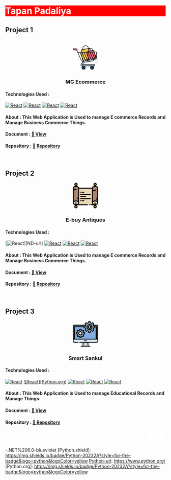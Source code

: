 
<a name="readme-top"></a>
<h1 style="background-color:red;
    color:white;">Tapan Padaliya
</h1>

## Project 1
<br>
<div align="center">
  <a href="https://github.com/TapanPadaliya/MG_Ecommerce_MERN_Web">
    <img src="Source/Assets/MGEcommerce.png" alt="Logo" width="80" height="80">
  </a>

  <h3 align="center">MG Ecommerce</h3>
</div>

<h4 align="left">Technologies Used : </h4>

[![React][MONGO.org]][MONGO-url]
[![React][EXP.org]][EXP-url]
[![React][React.js]][React-url]
[![React][NODE.org]][NODE-url]

 <h4 align="left">About : This Web Application is Used to manage E commerce Records and Manage Business Commerce Things.</h4>
  <h4 align="left">Document : <a href="https://github.com/TapanPadaliya/MG_Ecommerce_MERN_Web/blob/main/MG%20Presentation.pdf">🔗 View</a></h4>
  <h4 align="left">Repository : <a href="https://github.com/TapanPadaliya/MG_Ecommerce_MERN_Web">🔗 Repository</a></h4>
    
  <br>
    
## Project 2
    
<div align="center">
  <a href="https://github.com/TapanPadaliya/E-Buy_Antiques_ASP.netWeb">
    <img src="Source/Assets/EbuyAntiques.png" alt="Logo" width="80" height="80">
  </a>

  <h3 align="center">E-buy Antiques</h3>
</div>

<h4 align="left">Technologies Used : </h4>

[![React][DN.org]][ND-url]
[![React][HTML.org]][HTML-url]
[![React][CSS.org]][CSS-url]
[![React][JS.org]][JS-url]

 <h4 align="left">About : This Web Application is Used to manage E commerce Records and Manage Business Commerce Things.</h4>
  <h4 align="left">Document : <a href="https://github.com/TapanPadaliya/MG_Ecommerce_MERN_Web/blob/main/MG%20Presentation.pdf">🔗 View</a></h4>
  <h4 align="left">Repository : <a href="https://github.com/TapanPadaliya/E-Buy_Antiques_ASP.netWeb">🔗 Repository</a></h4>
<br>

## Project 3
    
<div align="center">
  <a href="https://github.com/TapanPadaliya/Smart_Sankul_DjangoWeb">
    <img src="Source/Assets/SmartSanku.png" alt="Logo" width="80" height="80">
  </a>

  <h3 align="center">Smart Sankul</h3>
</div>

<h4 align="left">Technologies Used : </h4>

[![React][DJ.org]][DJ-url]
[![React][Python.org]][Python-url]
[![React][HTML.org]][HTML-url]
[![React][CSS.org]][CSS-url]
[![React][JS.org]][JS-url]

 <h4 align="left">About : This Web Application is Used to manage Educational Records and Manage Things.</h4>
  <h4 align="left">Document : <a href="https://github.com/TapanPadaliya/Smart_Sankul_DjangoWeb/blob/master/Presentation.pdf">🔗 View</a></h4>
  <h4 align="left">Repository : <a href="https://github.com/TapanPadaliya/Smart_Sankul_DjangoWeb">🔗 Repository</a></h4>
  
  
  <p align="right"><a href="#readme-top">
    <img src="Source/Assets/ArrowUp.png" alt="Logo" width="60" height="35">
  </a></p>


<!--
* [![Next][Next.js]][Next-url]
* [![React][React.js]][React-url]
* [![Vue][Vue.js]][Vue-url]
* [![Angular][Angular.io]][Angular-url]
* [![Svelte][Svelte.dev]][Svelte-url]
* [![Laravel][Laravel.com]][Laravel-url]
* [![Bootstrap][Bootstrap.com]][Bootstrap-url]
* [![JQuery][JQuery.com]][JQuery-url]
-->

-.NET%206.0-blueviolet
[Python.shield]: https://img.shields.io/badge/Python-20232A?style=for-the-badge&logo=python&logoColor=yellow
[Python-url]: https://www.python.org/
[Python.org]: https://img.shields.io/badge/Python-20232A?style=for-the-badge&logo=python&logoColor=yellow

[DN.shield]: https://img.shields.io/badge/ASP.Net-20232A?style=for-the-badge&logo=wave&logoColor=Blue
[DN-url]: https://dotnet.microsoft.com/en-us/apps/aspnet
[DN.org]: https://img.shields.io/badge/ASP.Net-20232A?style=for-the-badge&logo=wave&logoColor=Blue

[MONGO.shield]: https://img.shields.io/badge/-MongoDB-20232A?style=for-the-badge&logo=MongoDB&logoColor=green
[MONGO-url]: https://www.mongodb.com/
[MONGO.org]: https://img.shields.io/badge/-MongoDB-20232A?style=for-the-badge&logo=MongoDB&logoColor=green

[NODE.shield]: https://img.shields.io/badge/-Node.js-20232A?style=for-the-badge&logo=node.js&logoColor=green
[NODE-url]: https://nodejs.org/en/
[NODE.org]: https://img.shields.io/badge/-Node.js-20232A?style=for-the-badge&logo=node.js&logoColor=green

[EXP.shield]: https://img.shields.io/badge/Express-20232A?style=for-the-badge&logo=E&logoColor=black
[EXP-url]: https://expressjs.com/
[EXP.org]: https://img.shields.io/badge/Express-20232A?style=for-the-badge&logo==E&logoColor=black

[HTML.shield]: https://img.shields.io/badge/HTML-20232A?style=for-the-badge&logo=HTML5
[HTML-url]: https://www.html.org/
[HTML.org]: https://img.shields.io/badge/HTML-20232A?style=for-the-badge&logo=HTML5

[CSS.shield]: https://img.shields.io/badge/css-20232A?style=for-the-badge&logo=css&logoColor=#264de4
[CSS-url]: https://www.css.org/
[CSS.org]: https://img.shields.io/badge/css-20232A?style=for-the-badge&logo=css&logoColor=#264de4

[JS.shield]: https://img.shields.io/badge/JavaScript-20232A?style=for-the-badge&logo=JavaScript&logoColor=yellow
[JS-url]: https://javascript.info/
[JS.org]: https://img.shields.io/badge/JavaScript-20232A?style=for-the-badge&logo=JavaScript&logoColor=yellow  

[DJ.shield]: https://img.shields.io/badge/Django-20232A?style=for-the-badge&logo=django&logoColor=blue
[DJ-url]: https://www.djangoproject.com/
[DJ.org]: https://img.shields.io/badge/Django-20232A?style=for-the-badge&logo=django&logoColor=blue

[Python-url]: https://github.com/othneildrew/Best-README-Template/graphs/contributors
[contributors-shield]: https://img.shields.io/github/contributors/othneildrew/Best-README-Template.svg?style=for-the-badge
[contributors-url]: https://github.com/othneildrew/Best-README-Template/graphs/contributors
[forks-shield]: https://img.shields.io/github/forks/othneildrew/Best-README-Template.svg?style=for-the-badge
[forks-url]: https://github.com/othneildrew/Best-README-Template/network/members
[stars-shield]: https://img.shields.io/github/stars/othneildrew/Best-README-Template.svg?style=for-the-badge
[stars-url]: https://github.com/othneildrew/Best-README-Template/stargazers
[issues-shield]: https://img.shields.io/github/issues/othneildrew/Best-README-Template.svg?style=for-the-badge
[issues-url]: https://github.com/othneildrew/Best-README-Template/issues
[license-shield]: https://img.shields.io/github/license/othneildrew/Best-README-Template.svg?style=for-the-badge
[license-url]: https://github.com/othneildrew/Best-README-Template/blob/master/LICENSE.txt
[linkedin-shield]: https://img.shields.io/badge/-LinkedIn-black.svg?style=for-the-badge&logo=linkedin&colorB=555
[linkedin-url]: https://linkedin.com/in/othneildrew
[product-screenshot]: images/screenshot.png
[Next.js]: https://img.shields.io/badge/next.js-000000?style=for-the-badge&logo=nextdotjs&logoColor=white
[Next-url]: https://nextjs.org/
[React.js]: https://img.shields.io/badge/React-20232A?style=for-the-badge&logo=react&logoColor=61DAFB
[React-url]: https://reactjs.org/



[Vue.js]: https://img.shields.io/badge/Vue.js-35495E?style=for-the-badge&logo=vuedotjs&logoColor=4FC08D
[Vue-url]: https://vuejs.org/
[Angular.io]: https://img.shields.io/badge/Angular-DD0031?style=for-the-badge&logo=angular&logoColor=white
[Angular-url]: https://angular.io/
[Svelte.dev]: https://img.shields.io/badge/Svelte-4A4A55?style=for-the-badge&logo=svelte&logoColor=FF3E00
[Svelte-url]: https://svelte.dev/
[Laravel.com]: https://img.shields.io/badge/Laravel-FF2D20?style=for-the-badge&logo=laravel&logoColor=white
[Laravel-url]: https://laravel.com
[Bootstrap.com]: https://img.shields.io/badge/Bootstrap-563D7C?style=for-the-badge&logo=bootstrap&logoColor=white
[Bootstrap-url]: https://getbootstrap.com
[JQuery.com]: https://img.shields.io/badge/jQuery-0769AD?style=for-the-badge&logo=jquery&logoColor=white
[JQuery-url]: https://jquery.com 

